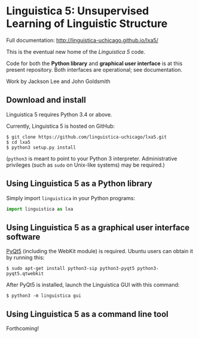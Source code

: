 Linguistica 5: Unsupervised Learning of Linguistic Structure
==========================================================

Full documentation: http://linguistica-uchicago.github.io/lxa5/

This is the eventual new home of the *Linguistica 5* code.

Code for both the **Python library** and **graphical user interface**
is at this present repository.
Both interfaces are operational; see documentation.

Work by Jackson Lee and John Goldsmith

Download and install
--------------------

Linguistica 5 requires Python 3.4 or above.

Currently, Linguistica 5 is hosted on GitHub:

```
$ git clone https://github.com/linguistica-uchicago/lxa5.git
$ cd lxa5
$ python3 setup.py install
```

(`python3` is meant to point to your Python 3 interpreter.
Administrative privileges (such as `sudo` on Unix-like systems) may be required.)


Using Linguistica 5 as a Python library
---------------------------------------

Simply import `linguistica` in your Python programs:

```python
import linguistica as lxa
```

Using Linguistica 5 as a graphical user interface software
----------------------------------------------------------

[PyQt5](https://www.riverbankcomputing.com/software/pyqt/download5)
(including the WebKit module) is required.
Ubuntu users can obtain it by running this:

```
$ sudo apt-get install python3-sip python3-pyqt5 python3-pyqt5.qtwebkit
```

After PyQt5 is installed, launch the Linguistica GUI with this command:

```
$ python3 -m linguistica gui
```

Using Linguistica 5 as a command line tool
------------------------------------------

Forthcoming!
